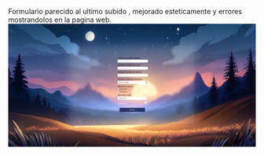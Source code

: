 Formulario parecido al ultimo subido , mejorado esteticamente y errores mostrandolos en la pagina web.
![image alt](https://github.com/raulalonso1/FormularioValidacionesJS/blob/ccb1b8365b901c1199a90eb14a2df3a52d58d011/CapturaPaginaWeb.png)
